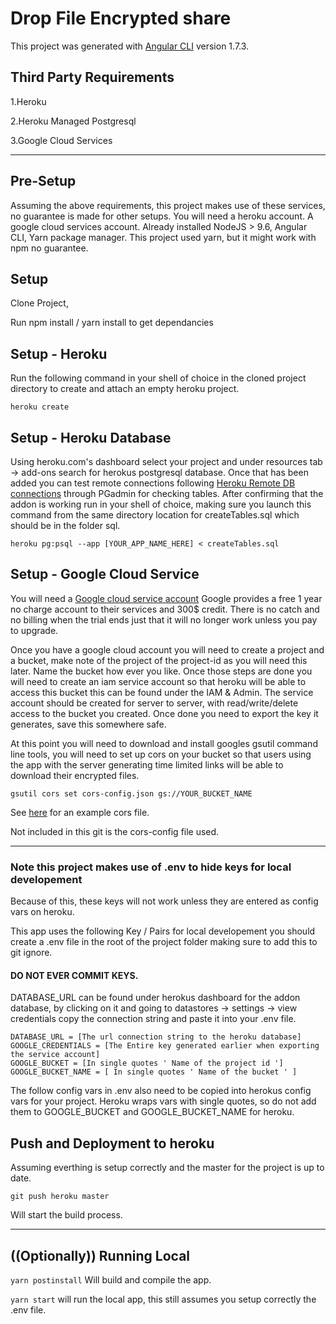 # Drop File Encrypted share

This project was generated with [Angular CLI](https://github.com/angular/angular-cli) version 1.7.3.

## Third Party Requirements
1.Heroku

2.Heroku Managed Postgresql

3.Google Cloud Services

***
## Pre-Setup
Assuming the above requirements, this project makes use of these services, no guarantee is made for other setups.
You will need a heroku account. A google cloud services account. Already installed NodeJS > 9.6, Angular CLI, Yarn package manager.
This project used yarn, but it might work with npm no guarantee.

## Setup
Clone Project,

  Run npm install / yarn install to get dependancies

## Setup - Heroku
Run the following command in your shell of choice in the cloned project directory to create and attach an empty heroku project.


```heroku create```

## Setup - Heroku Database
Using heroku.com's dashboard select your project and under resources tab  -> add-ons search for herokus postgresql database.
Once that has been added you can test remote connections following [Heroku Remote DB connections](https://devcenter.heroku.com/articles/connecting-to-heroku-postgres-databases-from-outside-of-heroku) through PGadmin for checking tables.
After confirming that the addon is working run in your shell of choice, making sure you launch this command from the same directory location for createTables.sql which should be in the folder sql.


```heroku pg:psql --app [YOUR_APP_NAME_HERE] < createTables.sql```

 ## Setup - Google Cloud Service
 You will need a [Google cloud service account](https://cloud.google.com/)
  Google provides a free 1 year no charge account to their services and 300$ credit. There is no catch and no billing when the trial ends just that it will no longer work unless you pay to upgrade.
  
  Once you have a google cloud account you will need to create a project and a bucket, make note of the project of the project-id as you will need this later. Name the bucket how ever you like. Once those steps are done you will need to create an iam service account so that heroku will be able to access this bucket this can be found under the IAM & Admin. The service account should be created for server to server, with read/write/delete access to the bucket you created. Once done you need to export the key it generates, save this somewhere safe.
  
At this point you will need to download and install googles gsutil command line tools, you will need to set up cors on your bucket so that users using the app with the server generating time limited links will be able to download their encrypted files.


```gsutil cors set cors-config.json gs://YOUR_BUCKET_NAME```


See [here](https://developer.bitmovin.com/hc/en-us/articles/360000059353-How-do-I-set-up-CORS-for-my-Google-Cloud-Storage-Bucket-) for an example cors file.

Not included in this git is the cors-config file used.
 
***

### Note this project makes use of .env to hide keys for local developement
Because of this, these keys will not work unless they are entered as config vars on heroku.

This app uses the following Key / Pairs for local developement you should create a .env file in the root of the project folder making sure to add this to git ignore. 

#### DO NOT EVER COMMIT KEYS.

DATABASE_URL can be found under herokus dashboard for the addon database, by clicking on it and going to datastores -> settings -> view credentials copy the connection string and paste it into your .env file.


```
DATABASE_URL = [The url connection string to the heroku database]
GOOGLE_CREDENTIALS = [The Entire key generated earlier when exporting the service account]
GOOGLE_BUCKET = [In single quotes ' Name of the project id ']
GOOGLE_BUCKET_NAME = [ In single quotes ' Name of the bucket ' ]
```


The follow config vars in .env also need to be copied into herokus config vars for your project.
Heroku wraps vars with single quotes, so do not add them to GOOGLE_BUCKET and GOOGLE_BUCKET_NAME for heroku.

## Push and Deployment to heroku
Assuming everthing is setup correctly and the master for the project is up to date.


```git push heroku master```


Will start the build process.

***
## ((Optionally)) Running Local


```yarn postinstall``` Will build and compile the app.


```yarn start``` will run the local app, this still assumes you setup correctly the .env file.


